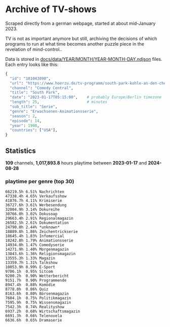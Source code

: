 # Archive of TV-shows

Scraped directly from a german webpage, started at about mid-January 2023.

TV is not as important anymore but still, archiving the decisions of which programs to run at what time
becomes another puzzle piece in the revelation of mind-control.. 

Data is stored in [docs/data/YEAR/MONTH/YEAR-MONTH-DAY.ndjson](docs/data/) files. 
Each entry looks like this:

```python
{
  "id": "181043890", 
  "url": "https://www.hoerzu.de/tv-programm/south-park-kohle-an-den-chefkoch/bid_181043890/", 
  "channel": "Comedy Central", 
  "title": "South Park", 
  "date": "2023-01-17T05:15:00",    # probably Europe/Berlin timezone 
  "length": 25,                     # minutes 
  "sub_title": "Serie", 
  "genre": "Erwachsenen-Animationsserie", 
  "season": 2, 
  "episode": 14, 
  "year": 1998, 
  "countries": ["USA"],
}
```

## Statistics

**109** channels, **1,017,893.8** hours playtime between **2023-01-17** and **2024-08-28**


### playtime per genre (top 30)

    66219.5h 6.51% Nachrichten
    47338.4h 4.65% Verkaufsshow
    41876.7h 4.11% Krimiserie
    36727.6h 3.61% Werbesendung
    32004.9h 3.14% Dokureihe
    30766.0h 3.02% Dokusoap
    29663.4h 2.91% Regionalmagazin
    26582.5h 2.61% Dokumentation
    24790.0h 2.44% *unknown*
    18889.8h 1.86% Zeichentrickserie
    18645.4h 1.83% Infomercial
    18242.8h 1.79% Animationsserie
    14934.0h 1.47% Comedyserie
    14271.9h 1.40% Morgenmagazin
    13843.6h 1.36% Religionsmagazin
    13555.3h 1.33% Magazin
    13359.7h 1.31% Talkshow
    10053.9h 0.99% E-Sport
    9706.1h  0.95% Sitcom
    9200.2h  0.90% Wetterbericht
    9151.7h  0.90% Programmende
    8947.4h  0.88% Komödie
    8778.0h  0.86% Quiz
    8163.6h  0.80% Börsenmagazin
    7604.1h  0.75% Politikmagazin
    7595.9h  0.75% Wissensmagazin
    7542.3h  0.74% Realityshow
    6937.2h  0.68% Wirtschaftsmagazin
    6691.3h  0.66% Telenovela
    6636.6h  0.65% Dramaserie
